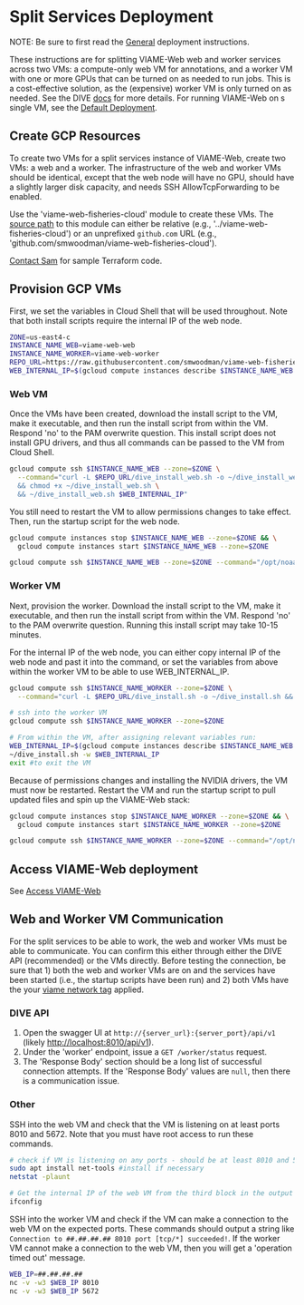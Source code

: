 # Split Services Deployment

NOTE: Be sure to first read the [General](deployment-general.md) deployment instructions.

These instructions are for splitting VIAME-Web web and worker services across two VMs: a compute-only web VM for annotations, and a worker VM with one or more GPUs that can be turned on as needed to run jobs. This is a cost-effective solution, as the (expensive) worker VM is only turned on as needed. See the DIVE [docs](https://kitware.github.io/dive/Deployment-Docker-Compose/#splitting-services) for more details. For running VIAME-Web on s single VM, see the [Default Deployment](deployment-default.md).

## Create GCP Resources

To create two VMs for a split services instance of VIAME-Web, create two VMs: a web and a worker. The infrastructure of the web and worker VMs should be identical, except that the web node will have no GPU, should have a slightly larger disk capacity, and needs SSH AllowTcpForwarding to be enabled. 

Use the 'viame-web-fisheries-cloud' module to create these VMs. The [source path](https://www.terraform.io/language/modules/sources) to this module can either be relative (e.g., '../viame-web-fisheries-cloud') or an unprefixed `github.com` URL (e.g., 'github.com/smwoodman/viame-web-fisheries-cloud').

[Contact Sam](support.md) for sample Terraform code.

## Provision GCP VMs

First, we set the variables in Cloud Shell that will be used throughout. Note that both install scripts require the internal IP of the web node.

``` bash
ZONE=us-east4-c
INSTANCE_NAME_WEB=viame-web-web
INSTANCE_NAME_WORKER=viame-web-worker
REPO_URL=https://raw.githubusercontent.com/smwoodman/viame-web-fisheries-cloud/main/scripts
WEB_INTERNAL_IP=$(gcloud compute instances describe $INSTANCE_NAME_WEB --zone=$ZONE --format='get(networkInterfaces[0].networkIP)')
```

### Web VM

Once the VMs have been created, download the install script to the VM, make it executable, and then run the install script from within the VM. Respond 'no' to the PAM overwrite question. This install script does not install GPU drivers, and thus all commands can be passed to the VM from Cloud Shell.

``` bash
gcloud compute ssh $INSTANCE_NAME_WEB --zone=$ZONE \
  --command="curl -L $REPO_URL/dive_install_web.sh -o ~/dive_install_web.sh \
  && chmod +x ~/dive_install_web.sh \
  && ~/dive_install_web.sh $WEB_INTERNAL_IP"
```

You still need to restart the VM to allow permissions changes to take effect. Then, run the startup script for the web node.

``` bash
gcloud compute instances stop $INSTANCE_NAME_WEB --zone=$ZONE && \
  gcloud compute instances start $INSTANCE_NAME_WEB --zone=$ZONE

gcloud compute ssh $INSTANCE_NAME_WEB --zone=$ZONE --command="/opt/noaa/dive_startup_web.sh"
```

### Worker VM

Next, provision the worker. Download the install script to the VM, make it executable, and then run the install script from within the VM. Respond 'no' to the PAM overwrite question. Running this install script may take 10-15 minutes.

For the internal IP of the web node, you can either copy internal IP of the web node and past it into the command, or set the variables from above within the worker VM to be able to use WEB_INTERNAL_IP.

``` bash
gcloud compute ssh $INSTANCE_NAME_WORKER --zone=$ZONE \
  --command="curl -L $REPO_URL/dive_install.sh -o ~/dive_install.sh && chmod +x ~/dive_install.sh"

# ssh into the worker VM
gcloud compute ssh $INSTANCE_NAME_WORKER --zone=$ZONE 

# From within the VM, after assigning relevant variables run:
WEB_INTERNAL_IP=$(gcloud compute instances describe $INSTANCE_NAME_WEB --zone=$ZONE  --format='get(networkInterfaces[0].networkIP)')
~/dive_install.sh -w $WEB_INTERNAL_IP
exit #to exit the VM
```

Because of permissions changes and installing the NVIDIA drivers, the VM must now be restarted. Restart the VM and run the startup script to pull updated files and spin up the VIAME-Web stack:

``` bash
gcloud compute instances stop $INSTANCE_NAME_WORKER --zone=$ZONE && \
  gcloud compute instances start $INSTANCE_NAME_WORKER --zone=$ZONE

gcloud compute ssh $INSTANCE_NAME_WORKER --zone=$ZONE --command="/opt/noaa/dive_startup_worker.sh"
```

## Access VIAME-Web deployment

See [Access VIAME-Web](deployment-access.md)

## Web and Worker VM Communication

For the split services to be able to work, the web and worker VMs must be able to communicate. You can confirm this either through either the DIVE API (recommended) or the VMs directly. Before testing the connection, be sure that 1) both the web and worker VMs are on and the services have been started (i.e., the startup scripts have been run) and 2) both VMs have the your [viame network tag](network-changes.md) applied. 

### DIVE API

1. Open the swagger UI at `http://{server_url}:{server_port}/api/v1` (likely <http://localhost:8010/api/v1>).
1. Under the 'worker' endpoint, issue a `GET /worker/status` request. 
1. The 'Response Body' section should be a long list of successful connection attempts. If the 'Response Body' values are `null`, then there is a communication issue.

### Other

SSH into the web VM and check that the VM is listening on at least ports 8010 and 5672. Note that you must have root access to run these commands.

``` bash
# check if VM is listening on any ports - should be at least 8010 and 5672 
sudo apt install net-tools #install if necessary 
netstat -plaunt

# Get the internal IP of the web VM from the third block in the output
ifconfig
```

SSH into the worker VM and check if the VM can make a connection to the web VM on the expected ports. These commands should output a string like `Connection to ##.##.##.## 8010 port [tcp/*] succeeded!`. If the worker VM cannot make a connection to the web VM, then you will get a 'operation timed out' message.

``` bash
WEB_IP=##.##.##.##
nc -v -w3 $WEB_IP 8010
nc -v -w3 $WEB_IP 5672

```
